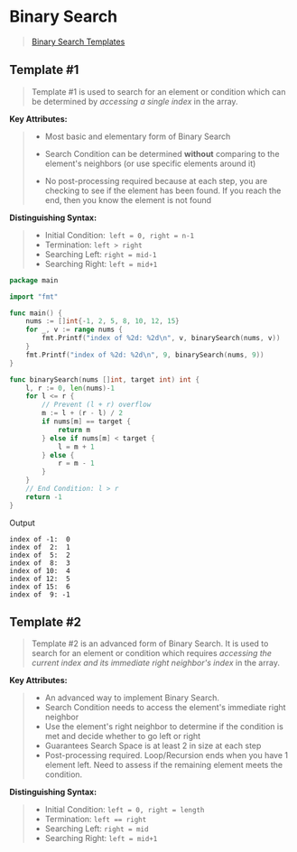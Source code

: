 # Binary Search

> [Binary Search Templates](https://leetcode.com/explore/learn/card/binary-search/) 



## Template #1

> Template #1 is used to search for an element or condition which can be determined by *accessing a single index* in the array.

**Key Attributes:** 

> - Most basic and elementary form of Binary Search
>
> - Search Condition can be determined **without** comparing to the element's neighbors (or use specific elements around it)
> - No post-processing required because at each step, you are checking to see if the element has been found. If you reach the end, then you know the element is not found

**Distinguishing Syntax:** 

> - Initial Condition:` left = 0, right = n-1`
> - Termination: `left > right`
> - Searching Left: `right = mid-1`
> - Searching Right: `left = mid+1`

```go
package main

import "fmt"

func main() {
	nums := []int{-1, 2, 5, 8, 10, 12, 15}
	for _, v := range nums {
		fmt.Printf("index of %2d: %2d\n", v, binarySearch(nums, v))
	}
	fmt.Printf("index of %2d: %2d\n", 9, binarySearch(nums, 9))
}

func binarySearch(nums []int, target int) int {
	l, r := 0, len(nums)-1
	for l <= r {
		// Prevent (l + r) overflow
		m := l + (r - l) / 2
		if nums[m] == target {
			return m
		} else if nums[m] < target {
			l = m + 1
		} else {
			r = m - 1
		}
	}
	// End Condition: l > r
	return -1
}
```

Output

```
index of -1:  0
index of  2:  1
index of  5:  2
index of  8:  3
index of 10:  4
index of 12:  5
index of 15:  6
index of  9: -1
```



## Template #2

> Template #2 is an advanced form of Binary Search. It is used to search for an element or condition which requires *accessing the current index and its immediate right neighbor's index* in the array.

**Key Attributes:** 

> - An advanced way to implement Binary Search.
> - Search Condition needs to access the element's immediate right neighbor
> - Use the element's right neighbor to determine if the condition is met and decide whether to go left or right
> - Guarantees Search Space is at least 2 in size at each step
> - Post-processing required. Loop/Recursion ends when you have 1 element left. Need to assess if the remaining element meets the condition.

**Distinguishing Syntax:** 

> - Initial Condition: `left = 0, right = length`
> - Termination: `left == right`
> - Searching Left: `right = mid`
> - Searching Right: `left = mid+1`

